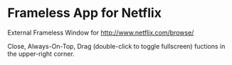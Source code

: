 # Frameless App for Netflix
External Frameless Window for http://www.netflix.com/browse/

Close, Always-On-Top, Drag (double-click to toggle fullscreen) fuctions in the upper-right corner.

